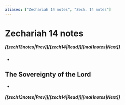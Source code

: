 ```yaml
---
aliases: ["Zechariah 14 notes", "Zech. 14 notes"]
---
```

# Zechariah 14 notes
##### <span class=arrow-left></span>[[zech13notes|Prev]]<span class=navigation-separator></span>[[zech14|Read]]<span class=navigation-separator></span>[[mal1notes|Next]]<span class=arrow-right></span>
- 
## The Sovereignty of the Lord
- 
##### <span class=arrow-left></span>[[zech13notes|Prev]]<span class=navigation-separator></span>[[zech14|Read]]<span class=navigation-separator></span>[[mal1notes|Next]]<span class=arrow-right></span>